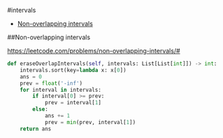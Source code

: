 #intervals

+ [Non-overlapping intervals](#non-overlapping-intervals)


##Non-overlapping intervals

https://leetcode.com/problems/non-overlapping-intervals/# 

```python
def eraseOverlapIntervals(self, intervals: List[List[int]]) -> int:
    intervals.sort(key=lambda x: x[0])
    ans = 0
    prev = float('-inf')
    for interval in intervals:
        if interval[0] >= prev:
            prev = interval[1]
        else:
            ans += 1
            prev = min(prev, interval[1])
    return ans

```